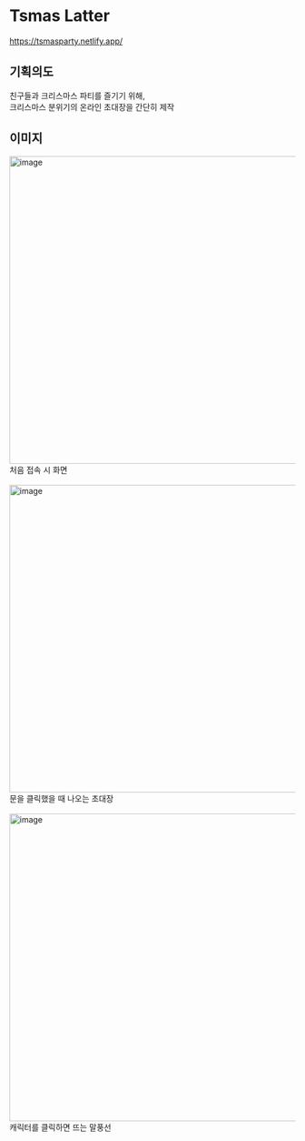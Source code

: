 # Tsmas Latter
https://tsmasparty.netlify.app/ <br>

## 기획의도
친구들과 크리스마스 파티를 즐기기 위해, <br>
크리스마스 분위기의 온라인 초대장을 간단히 제작

## 이미지
<img width="541" alt="image" src="https://user-images.githubusercontent.com/57048162/172228968-4bd09ee1-1fc7-4a0b-837b-5a4cc2046423.png">
처음 접속 시 화면 <br><br>

<img width="541" alt="image" src="https://user-images.githubusercontent.com/57048162/172229218-5e0fbab7-f163-415f-9c40-c218900077ba.png">
문을 클릭했을 때 나오는 초대장 <br><br>

<img width="541" alt="image" src="https://user-images.githubusercontent.com/57048162/172229207-b259acae-042b-431d-91cb-121207e1f8ac.png">
캐릭터를 클릭하면 뜨는 말풍선 <br><br>

